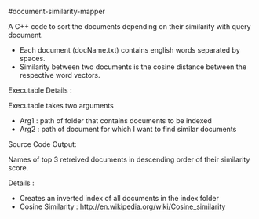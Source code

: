 #document-similarity-mapper


A C++ code to sort the documents depending on their similarity with query document.
- Each document (docName.txt) contains english words separated by spaces.
- Similarity between two documents is the cosine distance between the respective word vectors.

Executable Details :

Executable takes two arguments
- Arg1 : path of folder that contains documents to be indexed
- Arg2 : path of document for which I want to find similar documents

Source Code Output:

Names of top 3 retreived documents in descending order of their similarity score.

Details :

- Creates an inverted index of all documents in the index folder
- Cosine Similarity : http://en.wikipedia.org/wiki/Cosine_similarity 
